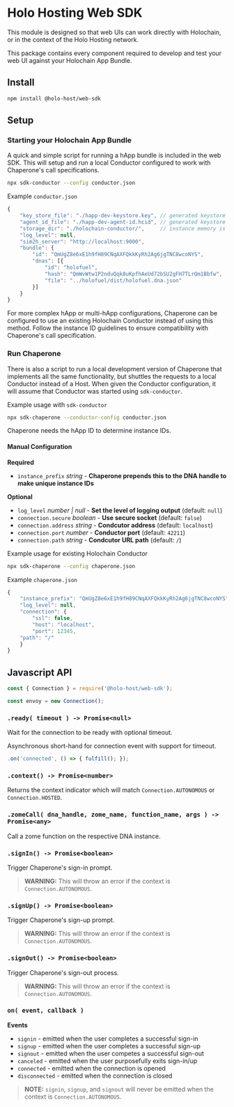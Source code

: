 
# Holo Hosting Web SDK
This module is designed so that web UIs can work directly with Holochain, or in the context of the
Holo Hosting network.

This package contains every component required to develop and test your web UI against your
Holochain App Bundle.

## Install

```bash
npm install @holo-host/web-sdk
```

## Setup

### Starting your Holochain App Bundle
A quick and simple script for running a hApp bundle is included in the web SDK.  This will setup and
run a local Conductor configured to work with Chaperone's call specifications.

```bash
npx sdk-conductor --config conductor.json
```

Example `conductor.json`
```javascript
{
    "key_store_file": "./happ-dev-keystore.key", // generated keystore file is saved here
    "agent_id_file": "./happ-dev-agent-id.hcid", // generated keystore agent ID is saved here
    "storage_dir": "./holochain-conductor/",     // instance memory is stored here
    "log_level": null,
    "sim2h_server": "http://localhost:9000",
    "bundle": {
        "id": "QmUgZ8e6xE1h9fH89CNqAXFQkkKyRh2Ag6jgTNC8wcoNYS",
        "dnas": [{
            "id": "holofuel",
            "hash": "QmWvWtw1P2nduQqk8uKpfhAeUd72bSU2gFH7TLrQm1Bbfw",
            "file": "../holofuel/dist/holofuel.dna.json"
        }]
    }
}
```

For more complex hApp or multi-hApp configurations, Chaperone can be configured to use an existing
Holochain Conductor instead of using this method.  Follow the instance ID guidelines to ensure
compatibility with Chaperone's call specification.

### Run Chaperone
There is also a script to run a local development version of Chaperone that implements all the same
functionality, but shuttles the requests to a local Conductor instead of a Host.  When given the
Conductor configuration, it will assume that Conductor was started using `sdk-conductor`.

Example usage with `sdk-conductor`
```bash
npx sdk-chaperone --conductor-config conductor.json
```
Chaperone needs the hApp ID to determine instance IDs.

#### Manual Configuration

**Required**
- `instance_prefix` *string*		- **Chaperone prepends this to the DNA handle to make unique instance IDs**

**Optional**
- `log_level` *number | null*		- **Set the level of logging output** (default: `null`)
- `connection.secure` *boolean*		- **Use secure socket** (default: `false`)
- `connection.address` *string*		- **Condcutor address** (default: `localhost`)
- `connection.port` *number*		- **Conductor port** (default: `42211`)
- `connection.path` *string*		- **Condcutor URL path** (default: `/`)

Example usage for existing Holochain Conductor
```bash
npx sdk-chaperone --config chaperone.json
```

Example `chaperone.json`
```javascript
{
    "instance_prefix": "QmUgZ8e6xE1h9fH89CNqAXFQkkKyRh2Ag6jgTNC8wcoNYS",
    "log_level": null,
    "connection": {
        "ssl": false,
        "host": "localhost",
        "port": 12345,
	"path": "/"
    }
}
```


## Javascript API

```javascript
const { Connection } = require('@holo-host/web-sdk');

const envoy = new Connection();
```

### `.ready( timeout ) -> Promise<null>`
Wait for the connection to be ready with optional timeout.

Asynchronous short-hand for connection event with support for timeout.
```javascript
.on('connected', () => { fulfill(); });
```

### `.context() -> Promise<number>`
Returns the context indicator which will match `Connection.AUTONOMOUS` or `Connection.HOSTED`.

### `.zomeCall( dna_handle, zome_name, function_name, args ) -> Promise<any>`
Call a zome function on the respective DNA instance.

### `.signIn() -> Promise<boolean>`
Trigger Chaperone's sign-in prompt.

> **WARNING:** This will throw an error if the context is `Connection.AUTONOMOUS`.

### `.signUp() -> Promise<boolean>`
Trigger Chaperone's sign-up prompt.

> **WARNING:** This will throw an error if the context is `Connection.AUTONOMOUS`.

### `.signOut() -> Promise<boolean>`
Trigger Chaperone's sign-out process.

> **WARNING:** This will throw an error if the context is `Connection.AUTONOMOUS`.

### `on( event, callback )`

**Events**

- `signin` - emitted when the user completes a successful sign-in
- `signup` - emitted when the user completes a successful sign-up
- `signout` - emitted when the user competes a successful sign-out
- `canceled` - emitted when the user purposefully exits sign-in/up
- `connected` - emitted when the connection is opened
- `disconnected` - emitted when the connection is closed

> **NOTE:** `signin`, `signup`, and `signout` will never be emitted when the context is
> `Connection.AUTONOMOUS`.
